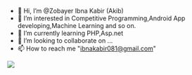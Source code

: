 - 👋 Hi, I’m @Zobayer Ibna Kabir (Akib)
- 👀 I’m interested in Competitive Programming,Android App developing,Machine Learning and so on.
- 🌱 I’m currently learning PHP,Asp.net
- 💞️ I’m looking to collaborate on ...
- 📫 How to reach me "ibnakabir081@gmail.com"

<img src="https://github-readme-stats.vercel.app/api?username=ZobayerAkib&&show_icons=true&title_color=ffffff&icon_color=bb2acf&text_color=daf7dc&bg_color=151515">

<!---
ZobayerAkib/ZobayerAkib is a ✨ special ✨ repository because its `README.md` (this file) appears on your GitHub profile.
You can click the Preview link to take a look at your changes.
--->

